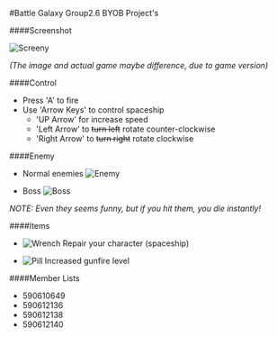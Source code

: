 #Battle Galaxy
Group2.6 BYOB Project's

####Screenshot

![Screeny](http://i.imgur.com/nRnLkzI.png)

*(The image and actual game maybe difference, due to game version)*

####Control
* Press 'A' to fire
* Use 'Arrow Keys' to control spaceship
  * 'UP Arrow' for increase speed
  * 'Left Arrow' to ~~turn left~~ rotate counter-clockwise
  * 'Right Arrow' to ~~turn right~~ rotate clockwise

####Enemy

* Normal enemies
![Enemy](http://i.imgur.com/czwOWw7.png)

* Boss
![Boss](http://i.imgur.com/uHID2HA.png)

*NOTE: Even they seems funny, but if you hit them, you die instantly!*

####Items
* ![Wrench](http://i.imgur.com/LJHY3XZ.png) Repair your character (spaceship)

* ![Pill](http://i.imgur.com/oNYp09j.png) Increased gunfire level


####Member Lists
* 590610649
* 590612136
* 590612138
* 590612140
